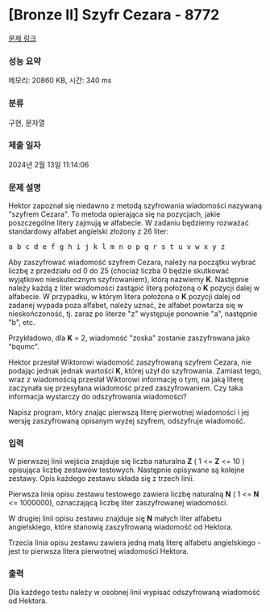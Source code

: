 # [Bronze II] Szyfr Cezara - 8772 

[문제 링크](https://www.acmicpc.net/problem/8772) 

### 성능 요약

메모리: 20860 KB, 시간: 340 ms

### 분류

구현, 문자열

### 제출 일자

2024년 2월 13일 11:14:06

### 문제 설명

<p>Hektor zapoznał się niedawno z metodą szyfrowania wiadomości nazywaną "szyfrem Cezara". To metoda opierająca się na pozycjach, jakie poszczególne litery zajmują w alfabecie. W zadaniu będziemy rozważać standardowy alfabet angielski złożony z 26 liter:</p>

<pre>a b c d e f g h i j k l m n o p q r s t u v w x y z</pre>

<p>Aby zaszyfrować wiadomość szyfrem Cezara, należy na początku wybrać liczbę z przedziału od 0 do 25 (chociaż liczba 0 będzie skutkować wyjątkowo nieskutecznym szyfrowaniem), którą nazwiemy <strong>K</strong>. Następnie należy każdą z liter wiadomości zastąpić literą położoną o <strong>K</strong> pozycji dalej w alfabecie. W przypadku, w którym litera położona o <strong>K</strong> pozycji dalej od zadanej wypada poza alfabet, należy uznać, że alfabet powtarza się w nieskończoność, tj. zaraz po literze "z" występuje ponownie "a", następnie "b", etc.</p>

<p>Przykładowo, dla <strong>K</strong> = 2, wiadomość "zoska" zostanie zaszyfrowana jako "bqumc".</p>

<p>Hektor przesłał Wiktorowi wiadomość zaszyfrowaną szyfrem Cezara, nie podając jednak jednak wartości <strong>K</strong>, której użył do szyfrowania. Zamiast tego, wraz z wiadomością przesłał Wiktorowi informację o tym, na jaką literę zaczynała się przesyłana wiadomość przed zaszyfrowaniem. Czy taka informacja wystarczy do odszyfrowania wiadomości?</p>

<p>Napisz program, który znając pierwszą literę pierwotnej wiadomości i jej wersję zaszyfrowaną opisanym wyżej szyfrem, odszyfruje wiadomość.</p>

### 입력 

 <p>W pierwszej linii wejścia znajduje się liczba naturalna <strong>Z</strong> ( 1 <= <strong>Z</strong> <= 10 ) opisująca liczbę zestawów testowych. Następnie opisywane są kolejne zestawy. Opis każdego zestawu składa się z trzech linii.</p>

<p>Pierwsza linia opisu zestawu testowego zawiera liczbę naturalną <strong>N</strong> ( 1 <= <strong>N</strong> <= 1000000), oznaczającą liczbę liter zaszyfrowanej wiadomości.</p>

<p>W drugiej linii opisu zestawu znajduje się <strong>N</strong> małych liter alfabetu angielskiego, które stanowią zaszyfrowaną wiadomość od Hektora.</p>

<p>Trzecia linia opisu zestawu zawiera jedną małą literę alfabetu angielskiego - jest to pierwsza litera pierwotnej wiadomości Hektora.</p>

### 출력 

 <p>Dla każdego testu należy w osobnej linii wypisać odszyfrowaną wiadomość od Hektora.</p>

